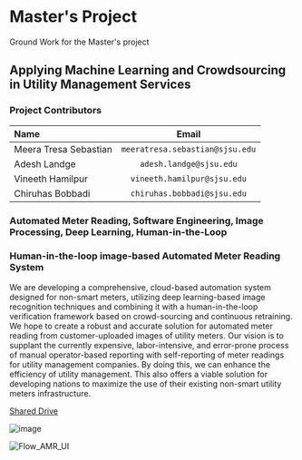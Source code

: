 # Master's Project
Ground Work for the Master's project

## Applying Machine Learning and Crowdsourcing in Utility Management Services

<h3>Project Contributors</h3>

| Name |  Email  
|:-----|:--------:
| Meera Tresa Sebastian   | `meeratresa.sebastian@sjsu.edu` 
| Adesh Landge   | `adesh.landge@sjsu.edu` 
| Vineeth Hamilpur  | `vineeth.hamilpur@sjsu.edu`  
| Chiruhas Bobbadi   | `chiruhas.bobbadi@sjsu.edu` 

### Automated Meter Reading, Software Engineering, Image Processing, Deep Learning, Human-in-the-Loop
### Human-in-the-loop image-based Automated Meter Reading System

We are developing a comprehensive, cloud-based automation system designed for non-smart meters, utilizing deep learning-based image recognition techniques and combining it with a human-in-the-loop verification framework based on crowd-sourcing and continuous retraining. We hope to create a robust and accurate solution for automated meter reading from customer-uploaded images of utility meters. Our vision is to supplant the currently expensive, labor-intensive, and error-prone process of manual operator-based reporting with self-reporting of meter readings for utility management companies. By doing this, we can enhance the efficiency of utility management. This also offers a viable solution for developing nations to maximize the use of their existing non-smart utility meters infrastructure.

[Shared Drive](https://drive.google.com/drive/u/0/folders/17wtsNmhtImGpkQBdr9-yO93aXHCOJ6EZ)



![image](https://github.com/MeeraTresa/CMPE295_Ground_Work/assets/22830897/c4ca41e5-7d5a-414c-8217-a24c5e373e1c)

![Flow_AMR_UI](https://github.com/Smart-meter/smartmeter_appServer/assets/22830897/1049989a-5ce1-4f05-bede-d805a7b79505)

